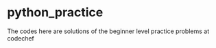 # python_practice

The codes here are solutions of the beginner level practice problems at codechef
